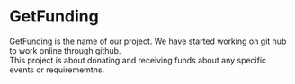 # GetFunding
GetFunding is the name of our project. We have started working on git hub to work online through github.  
This project is about donating and receiving funds about any specific events or requirememtns.
